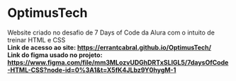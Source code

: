 # OptimusTech
Website criado no desafio de 7 Days of Code da Alura com o intuito de treinar HTML e CSS
<br><b>Link de acesso ao site: https://errantcabral.github.io/OptimusTech/
<br><b>Link do figma usado no projeto: https://www.figma.com/file/mm3MLozvUDGhDRTxSLlGL5/7daysOfCode-HTML-CSS?node-id=0%3A1&t=X5fK4JLbz9Y0hygM-1
